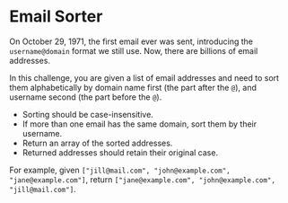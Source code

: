# Email Sorter

On October 29, 1971, the first email ever was sent, introducing the `username@domain` format we still use. Now, there are billions of email addresses.

In this challenge, you are given a list of email addresses and need to sort them alphabetically by domain name first (the part after the `@`), and username second (the part before the `@`).

-   Sorting should be case-insensitive.
-   If more than one email has the same domain, sort them by their username.
-   Return an array of the sorted addresses.
-   Returned addresses should retain their original case.

For example, given `["jill@mail.com", "john@example.com", "jane@example.com"]`, return `["jane@example.com", "john@example.com", "jill@mail.com"]`.